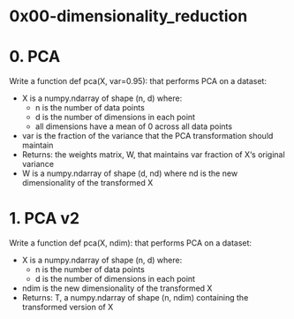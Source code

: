 # 0x00-dimensionality_reduction

# 0. PCA
Write a function def pca(X, var=0.95): that performs PCA on a dataset:

- X is a numpy.ndarray of shape (n, d) where:
    - n is the number of data points
    - d is the number of dimensions in each point
    - all dimensions have a mean of 0 across all data points
- var is the fraction of the variance that the PCA transformation should maintain
- Returns: the weights matrix, W, that maintains var fraction of X‘s original variance
- W is a numpy.ndarray of shape (d, nd) where nd is the new dimensionality of the transformed X

# 1. PCA v2
Write a function def pca(X, ndim): that performs PCA on a dataset:

- X is a numpy.ndarray of shape (n, d) where:
    - n is the number of data points
    - d is the number of dimensions in each point
- ndim is the new dimensionality of the transformed X
- Returns: T, a numpy.ndarray of shape (n, ndim) containing the transformed version of X